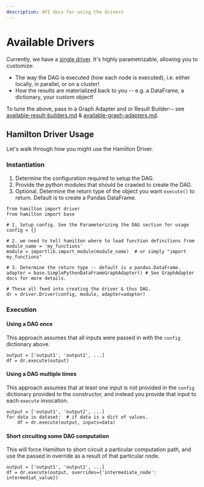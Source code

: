 ```yaml
---
description: API docs for using the drivers
---
```


# Available Drivers

Currently, we have a [single driver](https://github.com/stitchfix/hamilton/blob/8a08a5e3dd69bbf7ddd83b8053c1ba9ed96ab675/hamilton/driver.py). It's highly parametrizable, allowing you to customize:

* The way the DAG is executed (how each node is executed), i.e. either locally, in parallel, or on a cluster!
* How the results are materialized back to you -- e.g. a DataFrame, a dictionary, your custom object!

To tune the above, pass in a Graph Adapter and or Result Builder-- see [available-result-builders.md](available-result-builders.md "mention") & [available-graph-adapters.md](available-graph-adapters.md "mention").

## Hamilton Driver Usage

Let's walk through how you might use the Hamilton Driver.

### Instantiation

1. Determine the configuration required to setup the DAG.
2. Provide the python modules that should be crawled to create the DAG.
3. Optional. Determine the return type of the object you want `execute()` to return. Default is to create a Pandas DataFrame.



```
from hamilton import driver
from hamilton import base

# 1. Setup config. See the Parameterizing the DAG section for usage
config = {} 

# 2. we need to tell hamilton where to load function definitions from
module_name = 'my_functions'
module = importlib.import_module(module_name)  # or simply "import my_functions"

# 3. Determine the return type -- default is a pandas.DataFrame.
adapter = base.SimplePythonDataFrameGraphAdapter() # See GraphAdapter docs for more details.

# These all feed into creating the driver & thus DAG.
dr = driver.Driver(config, module, adapter=adapter)
```

### Execution

#### Using a DAG once

This approach assumes that all inputs were passed in with the `config` dictionary above.

```
output = ['output1', 'output2', ...]
df = dr.execute(output)
```

#### Using a DAG multiple times

This approach assumes that at least one input is not provided in the `config` dictionary provided to the constructor, and instead you provide that input to each `execute` invocation.

```
output = ['output1', 'output2', ...]
for data in dataset:  # if data is a dict of values.
    df = dr.execute(output, inputs=data)
```

#### Short circuiting some DAG computation

This will force Hamilton to short circuit a particular computation path, and use the passed in override as a result of that particular node.

```
output = ['output1', 'output2', ...]
df = dr.execute(output, overrides={'intermediate_node': intermediat_value})
```

##
